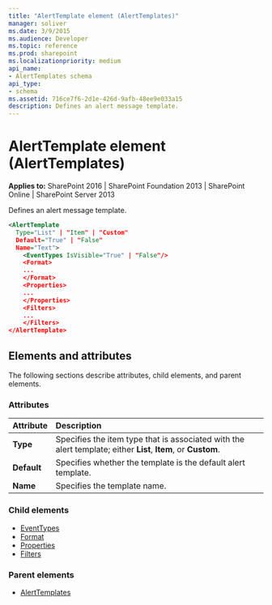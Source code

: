 ```yaml
---
title: "AlertTemplate element (AlertTemplates)"
manager: soliver
ms.date: 3/9/2015
ms.audience: Developer
ms.topic: reference
ms.prod: sharepoint
ms.localizationpriority: medium
api_name:
- AlertTemplates schema
api_type:
- schema
ms.assetid: 716ce7f6-2d1e-426d-9afb-48ee9e033a15
description: Defines an alert message template.
---
```


# AlertTemplate element (AlertTemplates)

**Applies to:** SharePoint 2016 | SharePoint Foundation 2013 | SharePoint Online | SharePoint Server 2013
  
Defines an alert message template.
  
```XML
<AlertTemplate
  Type="List" | "Item" | "Custom"
  Default="True" | "False"
  Name="Text">
    <EventTypes IsVisible="True" | "False"/>
    <Format>
    ...
    </Format>
    <Properties>
    ...
    </Properties>
    <Filters>
    ...
    </Filters>
</AlertTemplate>
```

## Elements and attributes

The following sections describe attributes, child elements, and parent elements.

### Attributes

|**Attribute**|**Description**|
|:-----|:-----|
|**Type**  <br/> |Specifies the item type that is associated with the alert template; either **List**, **Item**, or **Custom**.  <br/> |
|**Default**  <br/> |Specifies whether the template is the default alert template.  <br/> |
|**Name**  <br/> |Specifies the template name.  <br/> |
   
### Child elements

- [EventTypes](eventtypes-element-alerttemplates.md)
- [Format](format-element-alerttemplates.md)
- [Properties](properties-element-alerttemplates.md)
- [Filters](filters-element-alerttemplates.md)
   
### Parent elements

- [AlertTemplates](alerttemplates-element-alerttemplates.md)
   

